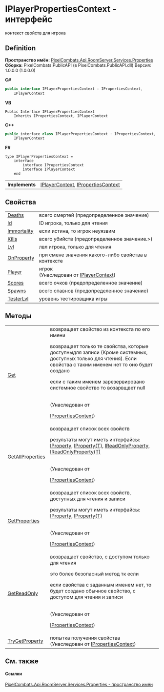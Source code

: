 # IPlayerPropertiesContext - интерфейс


контекст свойств для игрока



## Definition
**Пространство имён:** <a href="7a6d0ac1-2a42-0f0a-dc90-e72ae4f99370">PixelCombats.Api.RoomServer.Services.Properties</a>  
**Сборка:** PixelCombats.PublicAPI (в PixelCombats.PublicAPI.dll) Версия: 1.0.0.0 (1.0.0.0)

**C#**
``` C#
public interface IPlayerPropertiesContext : IPropertiesContext, 
	IPlayerContext
```
**VB**
``` VB
Public Interface IPlayerPropertiesContext
	Inherits IPropertiesContext, IPlayerContext
```
**C++**
``` C++
public interface class IPlayerPropertiesContext : IPropertiesContext, 
	IPlayerContext
```
**F#**
``` F#
type IPlayerPropertiesContext = 
    interface
        interface IPropertiesContext
        interface IPlayerContext
    end
```

<table><tr><td><strong>Implements</strong></td><td><a href="a8c6f3fa-ac3b-6342-34e8-bdd1baed6b28">IPlayerContext</a>, <a href="f629cb1a-b4a9-ae5e-a1a0-c1d72db45d20">IPropertiesContext</a></td></tr>
</table>



## Свойства
<table>
<tr>
<td><a href="eb609b62-d9fe-c6f6-d76b-8e76868655e7">Deaths</a></td>
<td>всего смертей (предопределенное значение)</td></tr>
<tr>
<td><a href="3eed9528-0601-d1f6-31e9-8d032bc8195b">Id</a></td>
<td>ID игрока, только для чтения</td></tr>
<tr>
<td><a href="e3d594a2-d918-cd0f-4a0c-bb28c7445824">Immortality</a></td>
<td>если истина, то игрок неуязвим</td></tr>
<tr>
<td><a href="3727f417-30ea-be62-8da9-79e02b837bab">Kills</a></td>
<td>всего убийств (предопределенное значение.&gt;)</td></tr>
<tr>
<td><a href="6ba19bc3-acc0-a882-fba2-c551bd668008">Lvl</a></td>
<td>лвл игрока, только для чтения</td></tr>
<tr>
<td><a href="eee2fb6f-de7c-37b6-9079-3943d18faf80">OnProperty</a></td>
<td>при смене значения какого-либо свойства в контексте</td></tr>
<tr>
<td><a href="6abdfe86-6da1-4e24-75f1-1be16ffbb7c6">Player</a></td>
<td>игрок<br />(Унаследован от <a href="a8c6f3fa-ac3b-6342-34e8-bdd1baed6b28">IPlayerContext</a>)</td></tr>
<tr>
<td><a href="1384dbd0-44bb-7d82-165d-50c5af79395a">Scores</a></td>
<td>всего очков (предопределенное значение)</td></tr>
<tr>
<td><a href="c4b87370-ff86-3fa3-91cb-6f4951a8a3ec">Spawns</a></td>
<td>всего спавнов (предопределенное значение)</td></tr>
<tr>
<td><a href="d7bc4b32-a09a-3347-25a2-e215c03f6ba6">TesterLvl</a></td>
<td>уровень тестировщика игры</td></tr>
</table>

## Методы
<table>
<tr>
<td><a href="0600b0e9-e7e8-f585-cb22-02e109b89ab2">Get</a></td>
<td>возвращает свойство из контекста по его имени <p>возвращает только те свойства, которые доступныдля записи (Кроме системных, доступных только для чтения). Если свойства с таким именем нет то оно будет создано</p><p>

если с таким именем зарезервировано системное свойство то возарвщвет null</p><br />(Унаследован от <a href="f629cb1a-b4a9-ae5e-a1a0-c1d72db45d20">

IPropertiesContext</a>)</td></tr>
<tr>
<td><a href="6c418b2b-e638-4632-a617-3e57621428ac">GetAllProperties</a></td>
<td>возвращает список всех свойств <p>результаты могут иметь интерфайсы: <a href="4e2c24f5-fe9d-320d-caf0-9b98bc4ae86e">IProperty</a>, <a href="6ef45c8d-2414-0f16-2d76-3b9017318e75">IProperty(T)</a>, <a href="f6a49c5a-4951-c094-ef7e-66a1e82d853b">IReadOnlyProperty</a>, <a href="7ba672a4-116d-bb7b-71fc-76f9b14b031c">IReadOnlyProperty(T)</a></p><br />(Унаследован от <a href="f629cb1a-b4a9-ae5e-a1a0-c1d72db45d20">

IPropertiesContext</a>)</td></tr>
<tr>
<td><a href="7afb3c2f-9910-3158-e4e9-f981d980238b">GetProperties</a></td>
<td>возвращает список всех свойств, доступных для чтения и записи <p>результаты могут иметь интерфайсы: <a href="4e2c24f5-fe9d-320d-caf0-9b98bc4ae86e">IProperty</a>, <a href="6ef45c8d-2414-0f16-2d76-3b9017318e75">IProperty(T)</a></p><br />(Унаследован от <a href="f629cb1a-b4a9-ae5e-a1a0-c1d72db45d20">

IPropertiesContext</a>)</td></tr>
<tr>
<td><a href="32eaea08-b086-34d3-f9eb-95e5ac2497a9">GetReadOnly</a></td>
<td>возвращает свойство, с доступом только для чтения <p>это более безопасный метод тк если</p><p>

если свойства с заданным именем нет, то будет создано обычное свойство, с доступом для чтения и записи</p><br />(Унаследован от <a href="f629cb1a-b4a9-ae5e-a1a0-c1d72db45d20">

IPropertiesContext</a>)</td></tr>
<tr>
<td><a href="711e9263-8da9-e1fa-9b04-7374def10c37">TryGetProperty</a></td>
<td>попытка получения свойства<br />(Унаследован от <a href="f629cb1a-b4a9-ae5e-a1a0-c1d72db45d20">IPropertiesContext</a>)</td></tr>
</table>

## См. также


#### Ссылки
<a href="7a6d0ac1-2a42-0f0a-dc90-e72ae4f99370">PixelCombats.Api.RoomServer.Services.Properties - пространство имён</a>  
